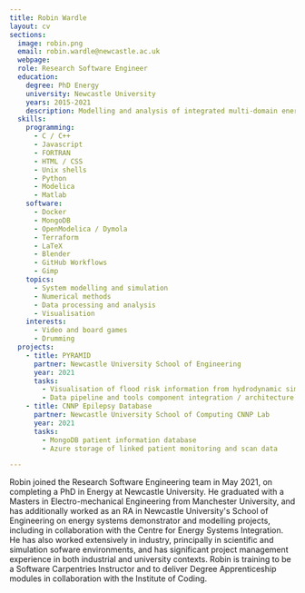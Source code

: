 ```yaml
---
title: Robin Wardle
layout: cv
sections:
  image: robin.png
  email: robin.wardle@newcastle.ac.uk
  webpage:
  role: Research Software Engineer
  education:
  	degree: PhD Energy
	university: Newcastle University
	years: 2015-2021
	description: Modelling and analysis of integrated multi-domain energy systems and networks
  skills:
    programming:
	  - C / C++
	  - Javascript
	  - FORTRAN
	  - HTML / CSS
	  - Unix shells
	  - Python
	  - Modelica
	  - Matlab
	software:
	  - Docker
	  - MongoDB
	  - OpenModelica / Dymola
	  - Terraform
	  - LaTeX
	  - Blender
	  - GitHub Workflows
	  - Gimp
	topics:
	  - System modelling and simulation
	  - Numerical methods
	  - Data processing and analysis
	  - Visualisation
	interests:
	  - Video and board games
	  - Drumming
  projects:
    - title: PYRAMID
      partner: Newcastle University School of Engineering
      year: 2021
      tasks:
        - Visualisation of flood risk information from hydrodynamic simulation
        - Data pipeline and tools component integration / architecture
    - title: CNNP Epilepsy Database
      partner: Newcastle University School of Computing CNNP Lab
      year: 2021
      tasks:
        - MongoDB patient information database
        - Azure storage of linked patient monitoring and scan data

---
```

Robin joined the Research Software Engineering team in May 2021, on completing a PhD in Energy at Newcastle University. He graduated with a Masters in Electro-mechanical Engineering from Manchester University, and has additionally worked as an RA in Newcastle University's School of Engineering on energy systems demonstrator and modelling projects, including in collaboration with the Centre for Energy Systems Integration. He has also worked extensively in industry, principally in scientific and simulation sofware environments, and has significant project management experience in both industrial and university contexts. Robin is training to be a Software Carpentries Instructor and to deliver Degree Apprenticeship modules in collaboration with the Institute of Coding.
